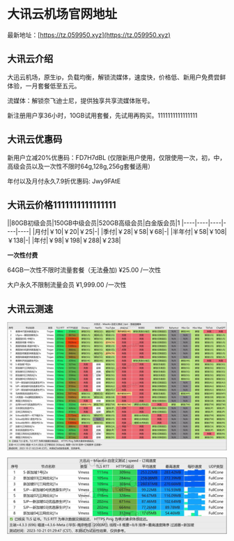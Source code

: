 # 大讯云机场官网地址

最新地址：[https://tz.059950.xyz](https://tz.059950.xyz)

## 大讯云介绍

大迅云机场，原生ip，负载均衡，解锁流媒体，速度快，价格低、新用户免费尝鲜体验，一月套餐低至五元。

流媒体：解锁奈飞迪士尼，提供独享共享流媒体账号。

新注册用户享36小时，10GB试用套餐，先试用再购买。1111111111111111

## 大讯云优惠码

新用户立减20%优惠码：FD7H7dBL (仅限新用户使用，仅限使用一次，初，中，高级会员以及一次性不限时64g,128g,256g套餐适用）

年付以及月付永久7.9折优惠码: Jwy9FAtE

## 大讯云价格1111111111111111

||80GB初级会员|150GB中级会员|520GB高级会员|白金版会员|1
|----|----|----|----|----|
|月付|￥10|￥20|￥25|-|
|季付|￥28|￥58|￥68|-|
|半年付|￥58|￥108|￥138|-|
|年付|￥98|￥198|￥288|￥238|

**一次性付费**

64GB一次性不限时流量套餐（无法叠加) ¥25.00 /一次性

大户永久不限制流量会员 ¥1,999.00 /一次性

## 大讯云测速

![img](https://raw.githubusercontent.com/winston779/daxun/main/2023-11-16%2009.02.24.jpg)

![img](https://raw.githubusercontent.com/winston779/daxun/main/2023-11-16%2009.02.44.jpg)


